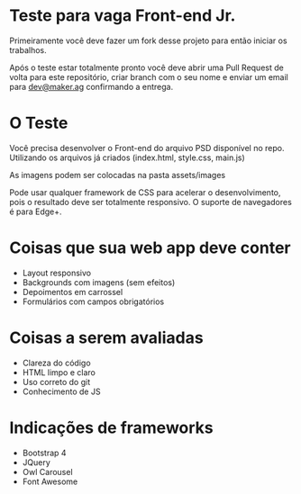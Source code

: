 # Teste para vaga Front-end Jr.
Primeiramente você deve fazer um fork desse projeto para então iniciar os trabalhos.

Após o teste estar totalmente pronto você deve abrir uma Pull Request de volta para este repositório, criar branch com o seu nome e enviar um email para dev@maker.ag confirmando a entrega.

# O Teste
Você precisa desenvolver o Front-end do arquivo PSD disponível no repo. Utilizando os arquivos já criados (index.html, style.css, main.js)

As imagens podem ser colocadas na pasta assets/images

Pode usar qualquer framework de CSS para acelerar o desenvolvimento, pois o resultado deve ser totalmente responsivo. O suporte de navegadores é para Edge+.

# Coisas que sua web app deve conter
- Layout responsivo
- Backgrounds com imagens (sem efeitos)
- Depoimentos em carrossel
- Formulários com campos obrigatórios

# Coisas a serem avaliadas
- Clareza do código
- HTML limpo e claro
- Uso correto do git
- Conhecimento de JS

# Indicações de frameworks
- Bootstrap 4
- JQuery
- Owl Carousel
- Font Awesome
